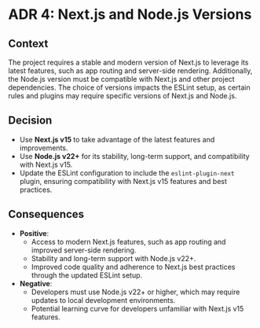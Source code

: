 # ADR 4: Next.js and Node.js Versions

## Context

The project requires a stable and modern version of Next.js to leverage its latest features, such as app routing and server-side rendering. Additionally, the Node.js version must be compatible with Next.js and other project dependencies. The choice of versions impacts the ESLint setup, as certain rules and plugins may require specific versions of Next.js and Node.js.

## Decision

- Use **Next.js v15** to take advantage of the latest features and improvements.
- Use **Node.js v22+** for its stability, long-term support, and compatibility with Next.js v15.
- Update the ESLint configuration to include the `eslint-plugin-next` plugin, ensuring compatibility with Next.js v15 features and best practices.

## Consequences

- **Positive**:
  - Access to modern Next.js features, such as app routing and improved server-side rendering.
  - Stability and long-term support with Node.js v22+.
  - Improved code quality and adherence to Next.js best practices through the updated ESLint setup.
- **Negative**:
  - Developers must use Node.js v22+ or higher, which may require updates to local development environments.
  - Potential learning curve for developers unfamiliar with Next.js v15 features.
